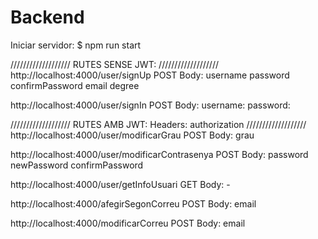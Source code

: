 # Backend

Iniciar servidor: $ npm run start

///////////////////
RUTES SENSE JWT:
///////////////////
http://localhost:4000/user/signUp
POST
  Body:
    username
    password
    confirmPassword
    email
    degree

http://localhost:4000/user/signIn
POST
  Body:
    username:
    password:
    
    
    
///////////////////
RUTES AMB JWT:
  Headers:
    authorization
///////////////////
http://localhost:4000/user/modificarGrau
POST
  Body:
    grau

http://localhost:4000/user/modificarContrasenya
POST
  Body:
    password
    newPassword
    confirmPassword
    
http://localhost:4000/user/getInfoUsuari
GET
  Body:
    -
    
http://localhost:4000/afegirSegonCorreu
POST
  Body:
    email

http://localhost:4000/modificarCorreu
POST
  Body:
    email
